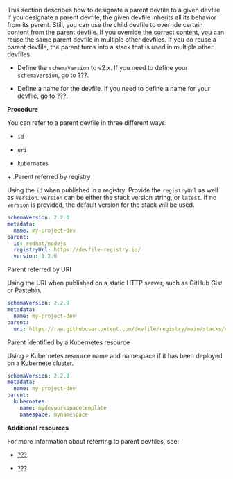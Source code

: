 This section describes how to designate a parent devfile to a given
devfile. If you designate a parent devfile, the given devfile inherits
all its behavior from its parent. Still, you can use the child devfile
to override certain content from the parent devfile. If you override the
correct content, you can reuse the same parent devfile in multiple other
devfiles. If you do reuse a parent devfile, the parent turns into a
stack that is used in multiple other devfiles.

- Define the `schemaVersion` to v2.x. If you need to define your
  `schemaVersion`, go to
  [???](#adding-schema-version-to-a-devfile.adoc).

- Define a name for the devfile. If you need to define a name for your
  devfile, go to [???](#adding-a-name-to-a-devfile.adoc).

**Procedure**

You can refer to a parent devfile in three different ways:

- `id`

- `uri`

- `kubernetes`

\+ .Parent referred by registry

Using the `id` when published in a registry. Provide the `registryUrl`
as well as `version`. `version` can be either the stack version string,
or `latest`. If no `version` is provided, the default version for the
stack will be used.

```yaml
schemaVersion: 2.2.0
metadata:
  name: my-project-dev
parent:
  id: redhat/nodejs
  registryUrl: https://devfile-registry.io/
  version: 1.2.0
```

Parent referred by URI

Using the URI when published on a static HTTP server, such as GitHub
Gist or Pastebin.

```yaml
schemaVersion: 2.2.0
metadata:
  name: my-project-dev
parent:
  uri: https://raw.githubusercontent.com/devfile/registry/main/stacks/nodejs/devfile.yaml
```

Parent identified by a Kubernetes resource

Using a Kubernetes resource name and namespace if it has been deployed
on a Kubernete cluster.

```yaml
schemaVersion: 2.2.0
metadata:
  name: my-project-dev
parent:
  kubernetes:
    name: mydevworkspacetemplate
    namespace: mynamespace
```

**Additional resources**

For more information about referring to parent devfiles, see:

- [???](#api-reference.adoc)

- [???](#devfile-resources.adoc)
